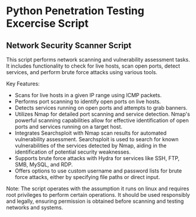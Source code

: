 # Python Penetration Testing Excercise Script #

Network Security Scanner Script
--------------------------------
This script performs network scanning and vulnerability assessment tasks.
It includes functionality to check for live hosts, scan open ports, detect services,
and perform brute force attacks using various tools.

Key Features:
- Scans for live hosts in a given IP range using ICMP packets.
- Performs port scanning to identify open ports on live hosts.
- Detects services running on open ports and attempts to grab banners.
- Utilizes Nmap for detailed port scanning and service detection. Nmap's powerful scanning
  capabilities allow for effective identification of open ports and services running on a target host.
- Integrates Searchsploit with Nmap scan results for automated vulnerability assessment.
  Searchsploit is used to search for known vulnerabilities of the services detected by Nmap,
  aiding in the identification of potential security weaknesses.
- Supports brute force attacks with Hydra for services like SSH, FTP, SMB, MySQL, and RDP.
- Offers options to use custom username and password lists for brute force attacks, either
  by specifying file paths or direct input.

Note:
The script operates with the assumption it runs on linux and requires root privileges to perform certain operations. It should be used responsibly
and legally, ensuring permission is obtained before scanning and testing networks and systems.
